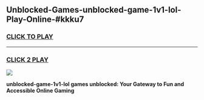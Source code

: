 
## Unblocked-Games-unblocked-game-1v1-lol-Play-Online-#kkku7
<h3>
<a href="https://premium.freeplayer.one?title=unblocked-game-1v1-lol&ref=27F">CLICK TO PLAY</a></h3>
<hr>

<h3>
<a href="https://premium.freeplayer.one?title=unblocked-game-1v1-lol&ref=27F">CLICK 2 PLAY</a>
  
</h3>

<a href="https://premium.freeplayer.one?title=unblocked-game-1v1-lol&ref=27F"><img src="https://clearcache.store/games.png"></a>


**unblocked-game-1v1-lol games unblocked: Your Gateway to Fun and Accessible Online Gaming**
